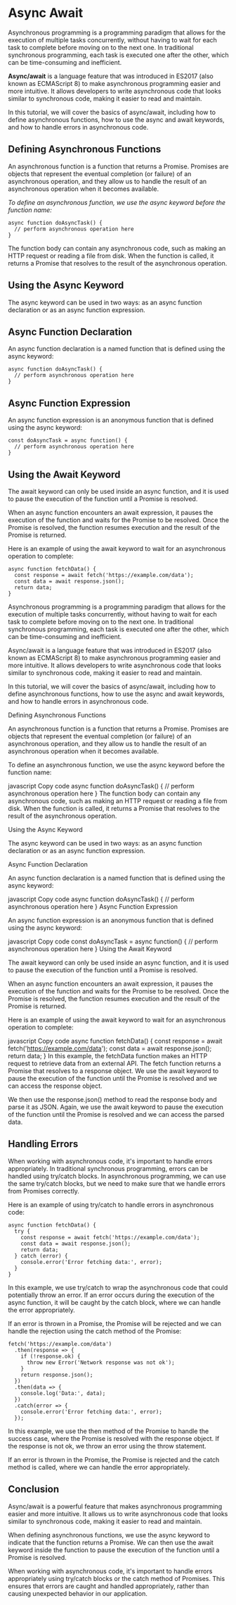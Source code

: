 # Async Await

Asynchronous programming is a programming paradigm that allows for the execution of multiple tasks concurrently, without having to wait for each task to complete before moving on to the next one. In traditional synchronous programming, each task is executed one after the other, which can be time-consuming and inefficient.

**Async/await** is a language feature that was introduced in ES2017 (also known as ECMAScript 8) to make asynchronous programming easier and more intuitive. It allows developers to write asynchronous code that looks similar to synchronous code, making it easier to read and maintain.

In this tutorial, we will cover the basics of async/await, including how to define asynchronous functions, how to use the async and await keywords, and how to handle errors in asynchronous code.

## Defining Asynchronous Functions

An asynchronous function is a function that returns a Promise. Promises are objects that represent the eventual completion (or failure) of an asynchronous operation, and they allow us to handle the result of an asynchronous operation when it becomes available.

*To define an asynchronous function, we use the async keyword before the function name:*

```
async function doAsyncTask() {
  // perform asynchronous operation here
}
```

The function body can contain any asynchronous code, such as making an HTTP request or reading a file from disk. When the function is called, it returns a Promise that resolves to the result of the asynchronous operation.

## Using the Async Keyword

The async keyword can be used in two ways: as an async function declaration or as an async function expression.

## Async Function Declaration

An async function declaration is a named function that is defined using the async keyword:

```
async function doAsyncTask() {
  // perform asynchronous operation here
}
```

## Async Function Expression

An async function expression is an anonymous function that is defined using the async keyword:

```
const doAsyncTask = async function() {
  // perform asynchronous operation here
}
```

## Using the Await Keyword

The await keyword can only be used inside an async function, and it is used to pause the execution of the function until a Promise is resolved.

When an async function encounters an await expression, it pauses the execution of the function and waits for the Promise to be resolved. Once the Promise is resolved, the function resumes execution and the result of the Promise is returned.

Here is an example of using the await keyword to wait for an asynchronous operation to complete:

```
async function fetchData() {
  const response = await fetch('https://example.com/data');
  const data = await response.json();
  return data;
}
```


Asynchronous programming is a programming paradigm that allows for the execution of multiple tasks concurrently, without having to wait for each task to complete before moving on to the next one. In traditional synchronous programming, each task is executed one after the other, which can be time-consuming and inefficient.

Async/await is a language feature that was introduced in ES2017 (also known as ECMAScript 8) to make asynchronous programming easier and more intuitive. It allows developers to write asynchronous code that looks similar to synchronous code, making it easier to read and maintain.

In this tutorial, we will cover the basics of async/await, including how to define asynchronous functions, how to use the async and await keywords, and how to handle errors in asynchronous code.

Defining Asynchronous Functions

An asynchronous function is a function that returns a Promise. Promises are objects that represent the eventual completion (or failure) of an asynchronous operation, and they allow us to handle the result of an asynchronous operation when it becomes available.

To define an asynchronous function, we use the async keyword before the function name:

javascript
Copy code
async function doAsyncTask() {
  // perform asynchronous operation here
}
The function body can contain any asynchronous code, such as making an HTTP request or reading a file from disk. When the function is called, it returns a Promise that resolves to the result of the asynchronous operation.

Using the Async Keyword

The async keyword can be used in two ways: as an async function declaration or as an async function expression.

Async Function Declaration

An async function declaration is a named function that is defined using the async keyword:

javascript
Copy code
async function doAsyncTask() {
  // perform asynchronous operation here
}
Async Function Expression

An async function expression is an anonymous function that is defined using the async keyword:

javascript
Copy code
const doAsyncTask = async function() {
  // perform asynchronous operation here
}
Using the Await Keyword

The await keyword can only be used inside an async function, and it is used to pause the execution of the function until a Promise is resolved.

When an async function encounters an await expression, it pauses the execution of the function and waits for the Promise to be resolved. Once the Promise is resolved, the function resumes execution and the result of the Promise is returned.

Here is an example of using the await keyword to wait for an asynchronous operation to complete:

javascript
Copy code
async function fetchData() {
  const response = await fetch('https://example.com/data');
  const data = await response.json();
  return data;
}
In this example, the fetchData function makes an HTTP request to retrieve data from an external API. The fetch function returns a Promise that resolves to a response object. We use the await keyword to pause the execution of the function until the Promise is resolved and we can access the response object.

We then use the response.json() method to read the response body and parse it as JSON. Again, we use the await keyword to pause the execution of the function until the Promise is resolved and we can access the parsed data.

## Handling Errors

When working with asynchronous code, it's important to handle errors appropriately. In traditional synchronous programming, errors can be handled using try/catch blocks. In asynchronous programming, we can use the same try/catch blocks, but we need to make sure that we handle errors from Promises correctly.

Here is an example of using try/catch to handle errors in asynchronous code:

```
async function fetchData() {
  try {
    const response = await fetch('https://example.com/data');
    const data = await response.json();
    return data;
  } catch (error) {
    console.error('Error fetching data:', error);
  }
}
```

In this example, we use try/catch to wrap the asynchronous code that could potentially throw an error. If an error occurs during the execution of the async function, it will be caught by the catch block, where we can handle the error appropriately.

If an error is thrown in a Promise, the Promise will be rejected and we can handle the rejection using the catch method of the Promise:

```
fetch('https://example.com/data')
  .then(response => {
    if (!response.ok) {
      throw new Error('Network response was not ok');
    }
    return response.json();
  })
  .then(data => {
    console.log('Data:', data);
  })
  .catch(error => {
    console.error('Error fetching data:', error);
  });
```

In this example, we use the then method of the Promise to handle the success case, where the Promise is resolved with the response object. If the response is not ok, we throw an error using the throw statement.

If an error is thrown in the Promise, the Promise is rejected and the catch method is called, where we can handle the error appropriately.

## Conclusion

Async/await is a powerful feature that makes asynchronous programming easier and more intuitive. It allows us to write asynchronous code that looks similar to synchronous code, making it easier to read and maintain.

When defining asynchronous functions, we use the async keyword to indicate that the function returns a Promise. We can then use the await keyword inside the function to pause the execution of the function until a Promise is resolved.

When working with asynchronous code, it's important to handle errors appropriately using try/catch blocks or the catch method of Promises. This ensures that errors are caught and handled appropriately, rather than causing unexpected behavior in our application.